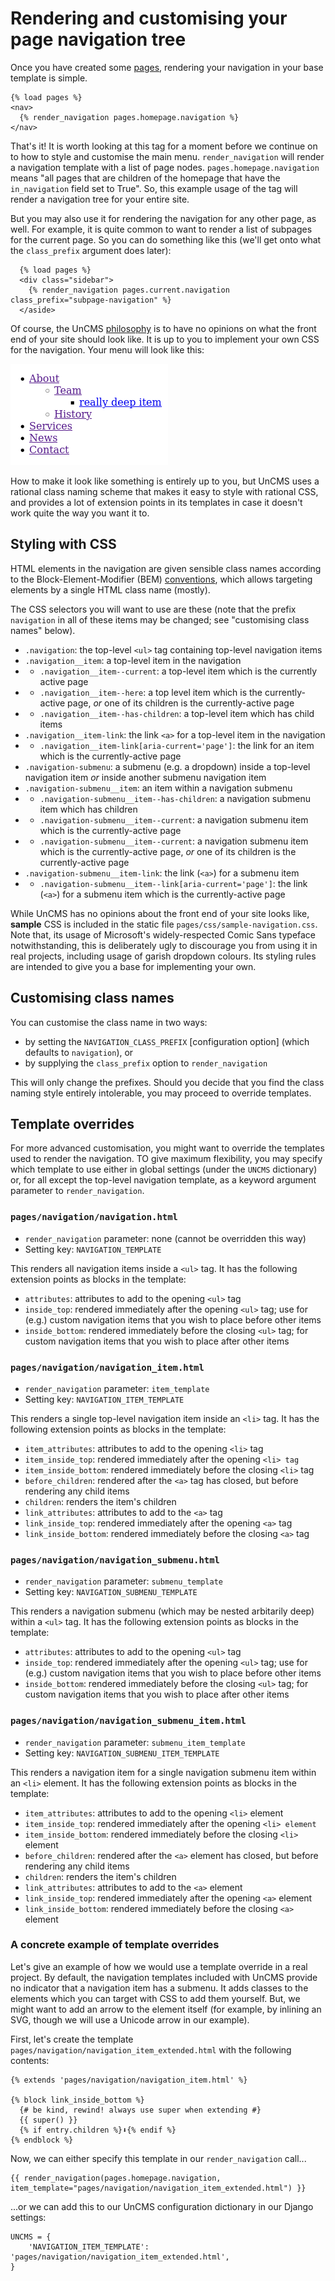 # Rendering and customising your page navigation tree

Once you have created some [pages](pages-app.md), rendering your navigation in your base template is simple.

```
{% load pages %}
<nav>
  {% render_navigation pages.homepage.navigation %}
</nav>
```

That's it!
It is worth looking at this tag for a moment before we continue on to how to style and customise the main menu.
`render_navigation` will render a navigation template with a list of page nodes.
`pages.homepage.navigation` means "all pages that are children of the homepage that have the `in_navigation` field set to True".
So, this example usage of the tag will render a navigation tree for your entire site.

But you may also use it for rendering the navigation for any other page, as well.
For example, it is quite common to want to render a list of subpages for the current page.
So you can do something like this (we'll get onto what the `class_prefix` argument does later):

```
  {% load pages %}
  <div class="sidebar">
    {% render_navigation pages.current.navigation class_prefix="subpage-navigation" %}
  </aside>
```

Of course, the UnCMS [philosophy](philosophy.md) is to have no opinions on what the front end of your site should look like.
It is up to you to implement your own CSS for the navigation.
Your menu will look like this:

![Screenshot of an unstyled menu](images/navigation-unstyled.png)

How to make it look like something is entirely up to you,
but UnCMS uses a rational class naming scheme that makes it easy to style with rational CSS,
and provides a lot of extension points in its templates in case it doesn't work quite the way you want it to.

## Styling with CSS

HTML elements in the navigation are given sensible class names according to the Block-Element-Modifier (BEM) [conventions](convention),
which allows targeting elements by a single HTML class name (mostly).

The CSS selectors you will want to use are these
(note that the prefix `navigation` in all of these items may be changed; see
"customising class names" below).

* `.navigation`: the top-level `<ul>` tag containing top-level navigation items
* `.navigation__item`: a top-level item in the navigation
* * `.navigation__item--current`: a top-level item which is the currently active page
* * `.navigation__item--here`: a top level item which is the currently-active page, _or_ one of its children is the currently-active page
* * `.navigation__item--has-children`: a top-level item which has child items
* `.navigation__item-link`: the link `<a>` for a top-level item in the navigation
* *  `.navigation__item-link[aria-current='page']`: the link for an item which is the currently-active page
* `.navigation-submenu`: a submenu (e.g. a dropdown) inside a top-level navigation item _or_ inside another submenu navigation item
* `.navigation-submenu__item`: an item within a navigation submenu
* * `.navigation-submenu__item--has-children`: a navigation submenu item which has children
* * `.navigation-submenu__item--current`: a navigation submenu item which is the currently-active page
* * `.navigation-submenu__item--current`: a navigation submenu item which is the currently-active page, _or_ one of its children is the currently-active page
* `.navigation-submenu__item-link`: the link (`<a>`) for a submenu item
* * `.navigation-submenu__item--link[aria-current='page']`: the link (`<a>`) for a submenu item which is the currently-active page

While UnCMS has no opinions about the front end of your site looks like,
__sample__ CSS is included in the static file `pages/css/sample-navigation.css`.
Note that,
its usage of Microsoft's widely-respected Comic Sans typeface notwithstanding,
this is deliberately ugly to discourage you from using it in real projects,
including usage of garish dropdown colours.
Its styling rules are intended to give you a base for implementing your own.

## Customising class names

You can customise the class name in two ways:

* by setting the `NAVIGATION_CLASS_PREFIX` [configuration option] (which defaults to `navigation`), or
* by supplying the `class_prefix` option to `render_navigation`

This will only change the prefixes.
Should you decide that you find the class naming style entirely intolerable,
you may proceed to override templates.

## Template overrides

For more advanced customisation, you might want to override the templates used to render the navigation.
TO give maximum flexibility, you may specify which template to use either in global settings (under the `UNCMS` dictionary)
or, for all except the top-level navigation template, as a keyword argument parameter to `render_navigation`.

### `pages/navigation/navigation.html`

* `render_navigation` parameter: none (cannot be overridden this way)
* Setting key: `NAVIGATION_TEMPLATE`

This renders all navigation items inside a `<ul>` tag.
It has the following extension points as blocks in the template:

* `attributes`: attributes to add to the opening `<ul>` tag
* `inside_top`: rendered immediately after the opening `<ul>` tag; use for (e.g.) custom navigation items that you wish to place before other items
* `inside_bottom`: rendered immediately before the closing `<ul>` tag; for custom navigation items that you wish to place after other items

### `pages/navigation/navigation_item.html`

* `render_navigation` parameter: `item_template`
* Setting key: `NAVIGATION_ITEM_TEMPLATE`

This renders a single top-level navigation item inside an `<li>` tag.
It has the following extension points as blocks in the template:

* `item_attributes`: attributes to add to the opening `<li>` tag
* `item_inside_top`: rendered immediately after the opening `<li> tag`
* `item_inside_bottom`: rendered immediately before the closing `<li>` tag
* `before_children`: rendered after the `<a>` tag has closed, but before rendering any child items
* `children`: renders the item's children
* `link_attributes`: attributes to add to the `<a>` tag
* `link_inside_top`: rendered immediately after the opening `<a>` tag
* `link_inside_bottom`: rendered immediately before the closing `<a>` tag

### `pages/navigation/navigation_submenu.html`

* `render_navigation` parameter: `submenu_template`
* Setting key: `NAVIGATION_SUBMENU_TEMPLATE`

This renders a navigation submenu (which may be nested arbitarily deep) within a `<ul>` tag.
It has the following extension points as blocks in the template:

* `attributes`: attributes to add to the opening `<ul>` tag
* `inside_top`: rendered immediately after the opening `<ul>` tag; use for (e.g.) custom navigation items that you wish to place before other items
* `inside_bottom`: rendered immediately before the closing `<ul>` tag; for custom navigation items that you wish to place after other items

### `pages/navigation/navigation_submenu_item.html`

* `render_navigation` parameter: `submenu_item_template`
* Setting key: `NAVIGATION_SUBMENU_ITEM_TEMPLATE`

This renders a navigation item for a single navigation submenu item within an `<li>` element.
It has the following extension points as blocks in the template:

* `item_attributes`: attributes to add to the opening `<li>` element
* `item_inside_top`: rendered immediately after the opening `<li> element`
* `item_inside_bottom`: rendered immediately before the closing `<li>` element
* `before_children`: rendered after the `<a>` element has closed, but before rendering any child items
* `children`: renders the item's children
* `link_attributes`: attributes to add to the `<a>` element
* `link_inside_top`: rendered immediately after the opening `<a>` element
* `link_inside_bottom`: rendered immediately before the closing `<a>` element

### A concrete example of template overrides

Let's give an example of how we would use a template override in a real project.
By default, the navigation templates included with UnCMS provide no indicator that a navigation item has a submenu.
It adds classes to the elements which you can target with CSS to add them yourself.
But, we might want to add an arrow to the element itself
(for example, by inlining an SVG, though we will use a Unicode arrow in our example).

First, let's create the template `pages/navigation/navigation_item_extended.html` with the following contents:

```
{% extends 'pages/navigation/navigation_item.html' %}

{% block link_inside_bottom %}
  {# be kind, rewind! always use super when extending #}
  {{ super() }}
  {% if entry.children %}⬇{% endif %}
{% endblock %}
```

Now, we can either specify this template in our `render_navigation` call...

```
{{ render_navigation(pages.homepage.navigation, item_template="pages/navigation/navigation_item_extended.html") }}
```

...or we can add this to our UnCMS configuration dictionary in our Django settings:

```
UNCMS = {
    'NAVIGATION_ITEM_TEMPLATE': 'pages/navigation/navigation_item_extended.html',
}
```
